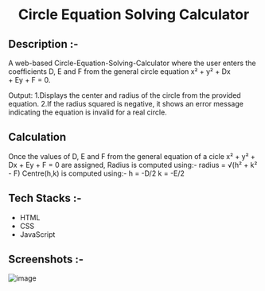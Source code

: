 # <p align="center">Circle Equation Solving Calculator</p>

## Description :-

A web-based Circle-Equation-Solving-Calculator where the user enters the coefficients D, E and F from the general circle equation x² + y² + Dx + Ey + F = 0.

Output:
    1.Displays the center and radius of the circle from the provided equation.
    2.If the radius squared is negative, it shows an error message indicating the equation is invalid for a real circle.

## Calculation

Once the values of D, E and F from the general equation of a cicle x² + y² + Dx + Ey + F = 0 are assigned,
Radius is computed using:- 
    radius = √(h² + k² - F)
Centre(h,k) is computed using:-
    h = -D/2
    k = -E/2
​

## Tech Stacks :-

- HTML
- CSS
- JavaScript

## Screenshots :-

![image](https://imgur.com/y4a6iL0)
